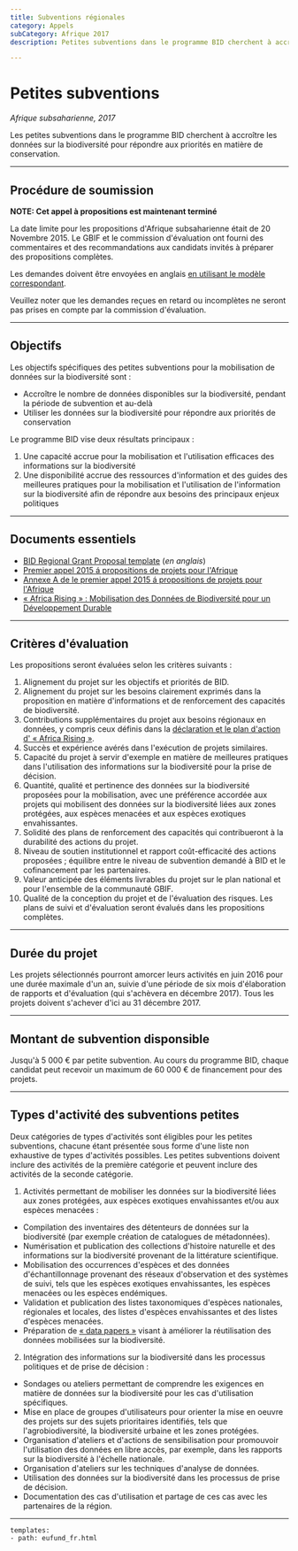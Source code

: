 ```yaml
---
title: Subventions régionales
category: Appels
subCategory: Afrique 2017
description: Petites subventions dans le programme BID cherchent à accroître les données sur la biodiversité pour répondre aux priorités en matière de conservation.

---
```

# Petites subventions

_Afrique subsaharienne, 2017_

Les petites subventions dans le programme BID cherchent à accroître les données sur la biodiversité pour répondre aux priorités en matière de conservation.

-----------------------

## Procédure de soumission

**NOTE: Cet appel à propositions est maintenant terminé** 

La date limite pour les propositions d'Afrique subsaharienne était de 20 Novembre 2015. Le GBIF et le commission d'évaluation ont fourni des commentaires et des recommandations aux candidats invités à préparer des propositions complètes. 

Les demandes doivent être envoyées en anglais [en utilisant le modèle correspondant](http://www.gbif.org/sites/default/files/gbif_project/files/BID-Small-Grant-Template_0.doc).

Veuillez noter que les demandes reçues en retard ou incomplètes ne seront pas prises en compte par la commission d'évaluation.

-----------------------

## Objectifs

Les objectifs spécifiques des petites subventions pour la mobilisation de données sur la biodiversité sont :

+ Accroître le nombre de données disponibles sur la biodiversité, pendant la période de subvention et au-delà
+ Utiliser les données sur la biodiversité pour répondre aux priorités de conservation

Le programme BID vise deux résultats principaux :

1. Une capacité accrue pour la mobilisation et l'utilisation efficaces des informations sur la biodiversité
2. Une disponibilité accrue des ressources d'information et des guides des meilleures pratiques pour la mobilisation et l'utilisation de l'information sur la biodiversité afin de répondre aux besoins des principaux enjeux politiques

-----------------------

## Documents essentiels

+ [BID Regional Grant Proposal template](http://www.gbif.org/sites/default/files/gbif_project/files/BID-Small-Grant-Template_0.doc) (*en anglais*)
+ [Premier appel 2015 á propositions de projets pour l'Afrique](http://www.gbif.org/sites/default/files/gbif_project/files/Appel_2015_a_propositions_de_projets_pour_l_Afrique_0.pdf)
+ [Annexe A de le premier appel 2015 á propositions de projets pour l'Afrique](http://www.gbif.org/sites/default/files/gbif_project/files/Annexe_A_de_l_appel-2015_a_propositions_de_projets_pour_l_Afrique_du_programme_BID_0.pdf) 
+ [« Africa Rising » : Mobilisation des Données de Biodiversité pour un Développement Durable](http://www.gbif.org/sites/default/files/gbif_event/files/AfricaRising-Declaration-FR.pdf)

-----------------------

## Critères d'évaluation

Les propositions seront évaluées selon les critères suivants :

1. Alignement du projet sur les objectifs et priorités de BID.
2. Alignement du projet sur les besoins clairement exprimés dans la proposition en matière d'informations et de renforcement des capacités de biodiversité.
3. Contributions supplémentaires du projet aux besoins régionaux en données, y compris ceux définis dans la [déclaration et le plan d'action d' « Africa Rising »](http://www.gbif.org/sites/default/files/gbif_event/files/AfricaRising-Declaration-FR.pdf).
4. Succès et expérience avérés dans l'exécution de projets similaires.
5. Capacité du projet à servir d'exemple en matière de meilleures pratiques dans l'utilisation des informations sur la biodiversité pour la prise de décision.
6. Quantité, qualité et pertinence des données sur la biodiversité proposées pour la mobilisation, avec une préférence accordée aux projets qui mobilisent des données sur la biodiversité liées aux zones protégées, aux espèces menacées et aux espèces exotiques envahissantes.
7. Solidité des plans de renforcement des capacités qui contribueront à la durabilité des actions du projet.
8. Niveau de soutien institutionnel et rapport coût-efficacité des actions proposées ; équilibre entre le niveau de subvention demandé à BID et le cofinancement par les partenaires.
9. Valeur anticipée des éléments livrables du projet sur le plan national et pour l'ensemble de la communauté GBIF.
10. Qualité de la conception du projet et de l'évaluation des risques. Les plans de suivi et d'évaluation seront évalués dans les propositions complètes.

-----------------------

## Durée du projet

Les projets sélectionnés pourront amorcer leurs activités en juin 2016 pour une durée maximale d'un an, suivie d'une période de six mois d'élaboration de rapports et d'évaluation (qui s'achèvera en décembre 2017). Tous les projets doivent s'achever d'ici au 31 décembre 2017. 

-----------------------

## Montant de subvention disponsible

Jusqu'à 5 000 € par petite subvention. Au cours du programme BID, chaque candidat peut recevoir un maximum de 60 000 € de financement pour des projets. 

-----------------------

## Types d'activité des subventions petites

Deux catégories de types d'activités sont éligibles pour les petites subventions, chacune étant présentée sous forme d'une liste non exhaustive de types d'activités possibles. Les petites subventions doivent inclure des activités de la première catégorie et peuvent inclure des activités de la seconde catégorie.

1. Activités permettant de mobiliser les données sur la biodiversité liées aux zones protégées, aux espèces exotiques envahissantes et/ou aux espèces menacées :
+ Compilation des inventaires des détenteurs de données sur la biodiversité (par exemple création de catalogues de métadonnées).
+ Numérisation et publication des collections d'histoire naturelle et des informations sur la biodiversité provenant de la littérature scientifique.
+ Mobilisation des occurrences d'espèces et des données d'échantillonnage provenant des réseaux d'observation et des systèmes de suivi, tels que les espèces exotiques envahissantes, les espèces menacées ou les espèces endémiques.
+ Validation et publication des listes taxonomiques d'espèces nationales, régionales et locales, des listes d'espèces envahissantes et des listes d'espèces menacées.
+ Préparation de [« data papers »](http://www.gbif.org/publishing-data/data-papers) visant à améliorer la réutilisation des données mobilisées sur la biodiversité.

2. Intégration des informations sur la biodiversité dans les processus politiques et de prise de décision :
+ Sondages ou ateliers permettant de comprendre les exigences en matière de données sur la biodiversité pour les cas d'utilisation spécifiques.
+ Mise en place de groupes d'utilisateurs pour orienter la mise en oeuvre des projets sur des sujets prioritaires identifiés, tels que l'agrobiodiversité, la biodiversité urbaine et les zones protégées.
+ Organisation d'ateliers et d'actions de sensibilisation pour promouvoir l'utilisation des données en libre accès, par exemple, dans les rapports sur la biodiversité à l'échelle nationale.
+ Organisation d'ateliers sur les techniques d'analyse de données.
+ Utilisation des données sur la biodiversité dans les processus de prise de décision.
+ Documentation des cas d'utilisation et partage de ces cas avec les partenaires de la région.


------

```styledYaml
templates:
- path: eufund_fr.html
```
